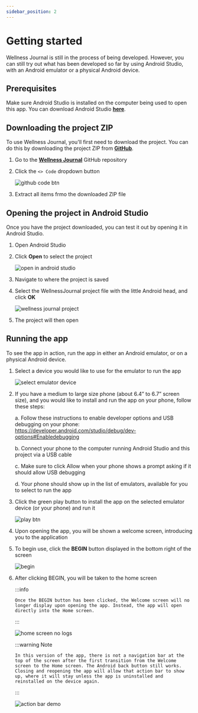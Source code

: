 ```yaml
---
sidebar_position: 2
---
```


# Getting started
 Wellness Journal is still in the process of being developed. However, you can still try out what has been developed so far by using Android Studio, with an Android emulator or a physical Android device.

## Prerequisites
Make sure Android Studio is installed on the computer being used to open this app. You can download Android Studio **[here](https://developer.android.com/studio)**.

## Downloading the project ZIP
To use Wellness Journal, you'll first need to download the project. You can do this by downloading the project ZIP from **[GitHub](https://github.com/)**.

1. Go to the  **[Wellness Journal](https://github.com/aklambert/Wellness-Journal)** GitHub repository

2. Click the `<> Code` dropdown button

    ![github code btn](/img/github-code-btn.png)

3. Extract all items frmo the downloaded ZIP file

## Opening the project in Android Studio
Once you have the project downloaded, you can test it out by opening it in Android Studio.

1. Open Android Studio

2. Click **Open** to select the project

    ![open in android studio](/img/open-in-android-studio.png)

3. Navigate to where the project is saved

4. Select the WellnessJournal project file with the little Android head, and click **OK**

    ![wellness journal project](/img/wellnessjournal-project.png)

5. The project will then open

## Running the app
To see the app in action, run the app in either an Android emulator, or on a physical Android device.

1. Select a device you would like to use for the emulator to run the app

    ![select emulator device](/img/select-emulator-device.png)

2. If you have a medium to large size phone (about 6.4” to 6.7” screen size), and you would like to install and run the app on your phone, follow these steps:

    a. Follow these instructions to enable developer options and USB debugging on your phone: https://developer.android.com/studio/debug/dev-options#Enabledebugging

    b. Connect your phone to the computer running Android Studio and this project via a USB cable

    c. Make sure to click Allow when your phone shows a prompt asking if it should allow USB debugging 

    d. Your phone should show up in the list of emulators, available for you to select to run the app

3. Click the green play button to install the app on the selected emulator device (or your phone) and run it

    ![play btn](/img/play-btn.png)

4. Upon opening the app, you will be shown a welcome screen, introducing you to the application

5. To begin use, click the **BEGIN** button displayed in the bottom right of the screen

    ![begin](/img/begin.png)

6. After clicking BEGIN, you will be taken to the home screen

    :::info

       Once the BEGIN button has been clicked, the Welcome screen will no longer display upon opening the app. Instead, the app will open directly into the Home screen. 

    :::

    ![home screen no logs](/img/home-screen-no-logs.png)

    :::warning Note

       In this version of the app, there is not a navigation bar at the top of the screen after the first transition from the Welcome screen to the Home screen. The Android back button still works. Closing and reopening the app will allow that action bar to show up, where it will stay unless the app is uninstalled and reinstalled on the device again.

    :::

    ![action bar demo](/img/actionbar-demo.png)